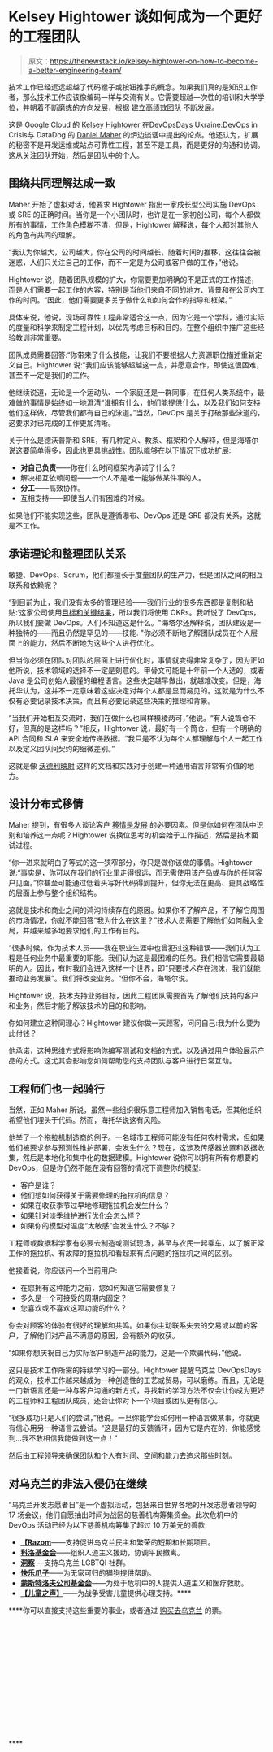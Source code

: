 # Kelsey Hightower 谈如何成为一个更好的工程团队

> 原文：<https://thenewstack.io/kelsey-hightower-on-how-to-become-a-better-engineering-team/>

技术工作已经远远超越了代码猴子或按钮推手的概念。如果我们真的是知识工作者，那么技术工作应该像编码一样与交流有关。它需要超越一次性的培训和大学学位，并朝着不断磨练的方向发展，根据 [建立高绩效团队](https://thenewstack.io/charity-majors-recipe-for-high-performing-teams/) 不断发展。

这是 Google Cloud 的 [Kelsey Hightower](https://twitter.com/kelseyhightower) 在DevOpsDays Ukraine:DevOps in Crisis与 DataDog 的 [Daniel Maher](https://twitter.com/phrawzty) 的炉边谈话中提出的论点。他还认为，扩展的秘密不是开发运维或站点可靠性工程，甚至不是工具，而是更好的沟通和协调。这从关注团队开始，然后是团队中的个人。

## **围绕共同理解达成一致**

Maher 开始了虚拟对话，他要求 Hightower 指出一家成长型公司实施 DevOps 或 SRE 的正确时间。当你是一个小团队时，也许是在一家初创公司，每个人都做所有的事情，工作角色模糊不清，但是，Hightower 解释说，每个人都对其他人的角色有共同的理解。

“我认为你越大，公司越大，你在公司的时间越长，随着时间的推移，这往往会被迷惑，人们只关注自己的工作，而不一定是为公司或客户做的工作，”他说。

Hightower 说，随着团队规模的扩大，你需要更加明确的不是正式的工作描述，而是人们需要一起工作的内容，特别是当他们来自不同的地方、背景和在公司内工作的时间。“因此，他们需要更多关于做什么和如何合作的指导和框架。”

具体来说，他说，现场可靠性工程非常适合这一点，因为它是一个学科，通过实际的度量和科学来制定工程计划，以优先考虑目标和目的。在整个组织中推广这些经验教训非常重要。

团队成员需要回答:“你带来了什么技能，让我们不要根据人力资源职位描述重新定义自己。Hightower 说:“我们应该能够超越这一点，并愿意合作，即使这很困难，甚至不一定是我们的工作。

他继续说道，无论是一个运动队、一个家庭还是一群同事，在任何人类系统中，最难做的事情是始终如一地澄清“谁拥有什么，他们能提供什么，以及我们如何支持他们这样做，尽管我们都有自己的泳道。”当然，DevOps 是关于打破那些泳道的，这要求对已完成的工作更加清晰。

关于什么是德沃普斯和 SRE，有几种定义、教条、框架和个人解释，但是海塔尔说这要简单得多，因此也更具挑战性。团队能够在以下情况下成功扩展:

*   **对自己负责**——你在什么时间框架内承诺了什么？
*   解决相互依赖问题——一个人不是唯一能够做某件事的人。  
*   **分工**——高效协作。
*   互相支持——即使当人们有困难的时候。

如果他们不能实现这些，团队是遵循瀑布、DevOps 还是 SRE 都没有关系，这就是不工作。

## **承诺理论和整理团队关系**

敏捷、DevOps、Scrum，他们都擅长于度量团队的生产力，但是团队之间的相互联系和依赖呢？

“到目前为止，我们没有太多的管理经验——我们行业的很多东西都是复制和粘贴:‘这家公司使用[目标和关键结果](https://thenewstack.io/a-guide-to-okrs-and-overcoming-the-pain-of-them/)，所以我们将使用 OKRs。我听说了 DevOps，所以我们要做 DevOps。人们不知道这是什么。"海塔尔还解释说，团队建设是一种独特的——而且仍然是罕见的——技能. "你必须不断地了解团队成员在个人层面上的能力，然后不断地为这些个人进行优化。

但当你必须在团队对团队的层面上进行优化时，事情就变得非常复杂了，因为正如他所说，技术领域的选择不一定是刻意的。甲骨文可能是十年前一个人选的，或者 Java 是公司创始人最懂的编程语言。这些决定越早做出，就越难改变。但是，海托华认为，这并不一定意味着这些决定对每个人都是显而易见的。这就是为什么不仅有必要记录技术决策，而且有必要记录这些决策的推理和背景。

“当我们开始相互交流时，我们在做什么也同样模棱两可，”他说。“有人说筒仓不好，但真的是这样吗？”相反，Hightower 说，最好有一个筒仓，但有一个明确的 API 合同和 SLA 来安全地传递数据。“我只是不认为每个人都理解与个人一起工作以及定义团队间契约的细微差别。”

这就是像 [沃德利映射](https://thenewstack.io/simon-wardley-on-mapping-our-way-to-a-common-language/) 这样的文档和实践对于创建一种通用语言非常有价值的地方。

## **设计分布式移情**

Maher 提到，有很多人谈论客户 [移情是发展](https://thenewstack.io/empathy-secret-sauce-good-software-development/) 的必要因素。但是你如何在团队中识别和培养这一点呢？Hightower 说换位思考的机会始于工作描述，然后是技术面试过程。

“你一进来就明白了等式的这一狭窄部分，你只是做你该做的事情。Hightower 说:“事实是，你可以在我们的行业里走得很远，而无需使用该产品或与你的任何客户见面。”你甚至可能通过低着头写好代码得到提升，但你无法在更高、更具战略性的层面上参与整个组织结构。

这就是技术和商业之间的鸿沟持续存在的原因。如果你不了解产品，不了解它周围的市场情况，你就不能回答“我为什么在这里？”技术人员需要了解他们如何融入全局，并越来越多地要求他们的工作有目的。

“很多时候，作为技术人员——我在职业生涯中也曾犯过这种错误——我们认为工程是任何业务中最重要的职能。我们认为这是最困难的任务。我们相信它需要最聪明的人。因此，有时我们会进入这样一个世界，即“只要技术存在泡沫，我们就能推动业务发展”。我们将改变业务。“但你不会，海塔尔说。

Hightower 说，技术支持业务目标，因此工程团队需要首先了解他们支持的客户和业务，然后才能了解该技术的目的和影响。

你如何建立这种同理心？Hightower 建议你做一天顾客，问问自己:我为什么要为此付钱？

他承诺，这种思维方式将影响你编写测试和文档的方式，以及通过用户体验展示产品的方式。这尤其会影响您如何帮助您的支持团队与客户进行日常互动。

## **工程师们也一起骑行**

当然，正如 Maher 所说，虽然一些组织很乐意工程师加入销售电话，但其他组织希望他们埋头于代码。然而，海托华说这有风险。

他举了一个拖拉机制造商的例子。一名城市工程师可能没有任何农村需求，但如果他们被要求参与预测性维护部署，会发生什么？现在，这涉及传感器放置和数据收集，然后是本地化和集中化的数据建模。Hightower 说你可以拥有所有你想要的 DevOps，但是你仍然不能在没有回答的情况下调整你的模型:

*   客户是谁？
*   他们想如何获得关于需要修理的拖拉机的信息？
*   如果在收获季节过早地修理拖拉机会发生什么？
*   如果针对淡季维护进行优化会怎么样？
*   如果你的模型对温度“太敏感”会发生什么？不够？

工程师或数据科学家有必要去制造或测试现场，甚至与农民一起乘车，以了解正常工作的拖拉机、有故障的拖拉机和看起来有点问题的拖拉机之间的区别。

他接着说，你应该问一个当前用户:

*   在您拥有这种能力之前，您如何知道它需要修复？  
*   多久是一个可接受的周期内固定？
*   您喜欢或不喜欢这项功能的什么？

你会对顾客的体验有很好的理解和共鸣。如果你主动联系失去的交易或以前的客户，了解他们对产品不满意的原因，会有额外的收获。

“如果你想庆祝自己为实际客户制造产品的能力，这是一个欺骗代码，”他说。

这只是技术工作所需的持续学习的一部分。Hightower 提醒乌克兰 DevOpsDays 的观众，技术工作越来越成为一种创造性的工艺或贸易，可以磨练。而且，无论是一门新语言还是一种与客户沟通的新方式，寻找新的学习方法不仅会让你成为更好的工程师和工程团队成员，还会让你对下一个项目或团队更有信心。

“很多成功只是人们的尝试，”他说。一旦你能学会如何用一种语言做某事，你就更有信心用另一种语言去尝试。“这是最好的反馈循环，因为它是内在的，你能感觉到…我不敢相信我能做到这一点！”

然后由工程领导来确保团队和个人有时间、空间和能力去追求那些时刻。

## **对乌克兰的非法入侵仍在继续**

“乌克兰开发志愿者日”是一个虚拟活动，包括来自世界各地的开发志愿者领导的 17 场会议，他们自愿抽出时间为战区的慈善机构筹集资金。此次危机中的 DevOps 活动已经为以下慈善机构筹集了超过 10 万美元的善款:

*   [**【Razom**](https://www.razomforukraine.org//)——支持促进乌克兰民主和繁荣的短期和长期项目。
*   [**科洛基金会**](https://www.kolo-fund.org/en)——组织人道主义援助，协调平民撤离。
*   [**洞察**](https://www.insight-ukraine.org/en/) —支持乌克兰 LGBTQI 社群。
*   [**快乐爪子**](https://happypaw.ua/en/)——为无家可归的猫狗提供帮助。
*   [**蒙斯特洛夫公司基金会**](http://monstrov.org/)——为处于危机中的人提供人道主义和医疗救助。
*   **[**【儿童之声】**](https://voices.org.ua/en/)**——为战争受害儿童提供心理支持。****

 ****你可以直接支持这些重要的事业，或者通过 [购买去乌克兰](https://devopsdays.com.ua/#donation) 的票。

<svg xmlns:xlink="http://www.w3.org/1999/xlink" viewBox="0 0 68 31" version="1.1"><title>Group</title> <desc>Created with Sketch.</desc></svg>****